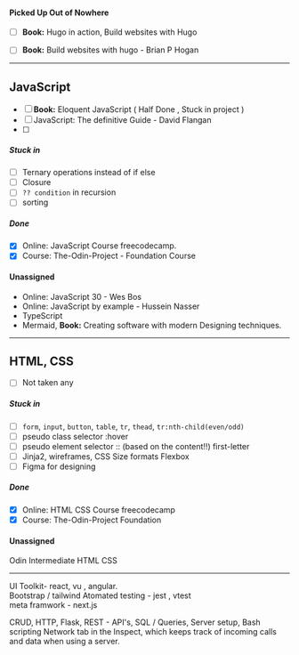#### Picked Up Out of Nowhere
- [ ] **Book:** Hugo in action, Build websites with Hugo
- [ ] **Book:** Build websites with hugo - Brian P Hogan


_____________

## JavaScript

- [ ] **Book:** Eloquent JavaScript  (  Half Done , Stuck in project )
- [ ] JavaScript: The definitive Guide - David Flangan
- [ ] 
##### Stuck in
- [ ] Ternary operations instead of if else
- [ ] Closure
- [ ] `?? condition` in recursion
- [ ] sorting 
##### Done
- [x] Online: JavaScript Course freecodecamp.
- [x] Course: The-Odin-Project - Foundation Course

#### Unassigned
* Online: JavaScript 30 - Wes Bos
* Online: JavaScript by example - Hussein Nasser
* TypeScript
* Mermaid, **Book:** Creating software with modern Designing techniques.

_________

## HTML, CSS

- [ ] Not taken any
##### Stuck in
- [ ] `form`,  `input`,  `button`,  `table`, `tr`, `thead`, `tr:nth-child(even/odd)`
- [ ] pseudo class selector   :hover
- [ ] pseudo element selector  :: (based on the content!!) first-letter
- [ ] Jinja2,   wireframes,  CSS Size formats        Flexbox
- [ ] Figma for designing
##### Done
- [x] Online: HTML CSS Course freecodecamp
- [x] Course: The-Odin-Project Foundation

#### Unassigned
Odin Intermediate HTML CSS 






__________

UI Toolkit- react, vu , angular.          
Bootstrap / tailwind 
Atomated testing -  jest , vtest        
meta framwork - next.js 

CRUD,  HTTP,  Flask,  REST  -  API's, SQL / Queries,  Server setup,
Bash scripting
Network tab in the Inspect, which keeps track of incoming calls and data when using a server.